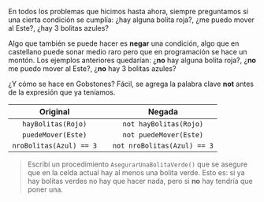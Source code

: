 En todos los problemas que hicimos hasta ahora, siempre preguntamos si una cierta condición se cumplía: ¿hay alguna bolita roja?, ¿me puedo mover al Este?, ¿hay 3 bolitas azules?

Algo que también se puede hacer es **negar** una condición, algo que en castellano puede sonar medio raro pero que en programación se hace un montón. Los ejemplos anteriores quedarían: ¿**no** hay alguna bolita roja?, ¿**no** me puedo mover al Este?, ¿**no** hay 3 bolitas azules?

¿Y cómo se hace en Gobstones? Fácil, se agrega la palabra clave **not** antes de la expresión que ya teníamos.

|Original|   |Negada|
|:------:|:-:|:----:|
|`hayBolitas(Rojo)`|  <i class="fa fa-arrow-right"></i>|`not hayBolitas(Rojo)`|
|`puedeMover(Este)`|  <i class="fa fa-arrow-right"></i>|`not puedeMover(Este)`|
|`nroBolitas(Azul) == 3`|  <i class="fa fa-arrow-right"></i>|`not nroBolitas(Azul) == 3`|

> Escribí un procedimiento `AsegurarUnaBolitaVerde()` que se asegure que en la celda actual hay al menos una bolita verde. Esto es: si ya hay bolitas verdes no hay que hacer nada, pero si **no** hay tendría que poner una.
